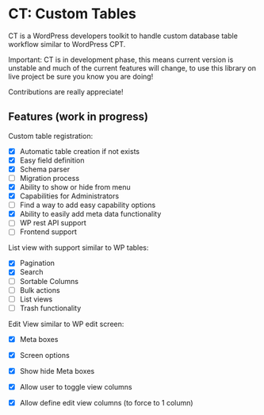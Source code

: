# CT: Custom Tables #
CT is a WordPress developers toolkit to handle custom database table workflow similar to WordPress CPT.

Important: CT is in development phase, this means current version is unstable and much of the current features will change, to use this library on live project be sure you know you are doing!

Contributions are really appreciate!

## Features (work in progress) ##

Custom table registration:

- [x] Automatic table creation if not exists
- [x] Easy field definition
- [x] Schema parser
- [ ] Migration process
- [x] Ability to show or hide from menu
- [x] Capabilities for Administrators
- [ ] Find a way to add easy capability options
- [x] Ability to easily add meta data functionality
- [ ] WP rest API support
- [ ] Frontend support

List view with support similar to WP tables:

- [x] Pagination
- [x] Search
- [ ] Sortable Columns
- [ ] Bulk actions
- [ ] List views
- [ ] Trash functionality

Edit View similar to WP edit screen:

- [x] Meta boxes
- [x] Screen options
- [x] Show hide Meta boxes
- [x] Allow user to toggle view columns
- [x] Allow define edit view columns (to force to 1 column)

